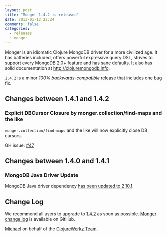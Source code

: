 ```yaml
---
layout: post
title: "Monger 1.4.2 is released"
date: 2013-01-12 22:24
comments: false
categories: 
  - releases
  - monger
---
```


Monger is an idiomatic Clojure MongoDB driver for a more civilized age.
It has batteries included, offers powerful expressive query DSL, strives
to support every MongoDB 2.0+ feature and has sane defaults.
It also has solid documentation at http://clojuremongodb.info.

`1.4.2` is a minor *100% backwards-compatible* release that includes one bug fix.


## Changes between 1.4.1 and 1.4.2

### Explicit DBCursor Closure by monger.collection/find-maps and the like

`monger.collection/find-maps` and the like will now explicitly close DB cursors.

GH issue: [#47](https://github.com/michaelklishin/monger/pull/47)


## Changes between 1.4.0 and 1.4.1

### MongoDB Java Driver Update

MongoDB Java driver dependency [has been updated to 2.10.1](https://github.com/mongodb/mongo-java-driver/wiki/Release-Notes).



## Change Log

We recommend all users to upgrade to [1.4.2](https://clojars.org/com.novemberain/monger/versions/1.4.2) as soon as possible.
[Monger change log](https://github.com/michaelklishin/monger/blob/1.4.x-stable/ChangeLog.md) is available on GitHub.

[Michael](http://twitter.com/michaelklishin) on behalf of the [ClojureWerkz Team](http://twitter.com/clojurewerkz).
